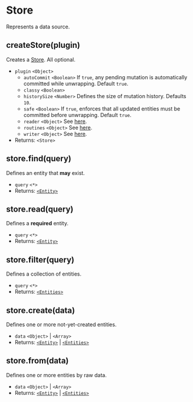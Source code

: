 # Store

Represents a data source.

## createStore(plugin)

Creates a [Store](store.md). All optional.

- `plugin` `<Object>`
  - `autoCommit` `<Boolean>` If `true`, any pending mutation is automatically committed while unwrapping. Default `true`.
  - `classy` `<Boolean>`
  - `historySize` `<Number>` Defines the size of mutation history. Defaults `10`.
  - `safe` `<Boolean>` If `true`, enforces that all updated entities must be committed before unwrapping. Default `true`.
  - `reader` `<Object>` See [here](reader.md).
  - `routines` `<Object>` See [here](routine.md).
  - `writer` `<Object>` See [here](writer.md).
- Returns: `<Store>`

## store.find(query)

Defines an entity that **may** exist.

- `query` `<*>`
- Returns: [`<Entity>`](entity.md)

## store.read(query)

Defines a **required** entity.

- `query` `<*>`
- Returns: [`<Entity>`](entity.md)

## store.filter(query)

Defines a collection of entities.

- `query` `<*>`
- Returns: [`<Entities>`](entities.md)

## store.create(data)

Defines one or more not-yet-created entities.

- `data` `<Object>` | `<Array>`
- Returns: [`<Entity>`](entity.md) | [`<Entities>`](entities.md)

## store.from(data)

Defines one or more entities by raw data.

- `data` `<Object>` | `<Array>`
- Returns: [`<Entity>`](entity.md) | [`<Entities>`](entities.md)
